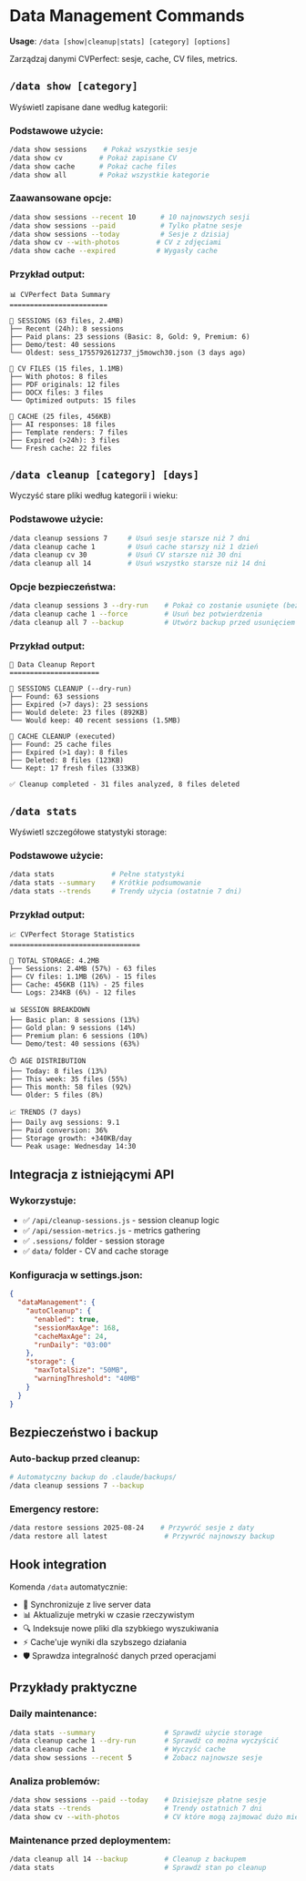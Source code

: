 # Data Management Commands

**Usage**: `/data [show|cleanup|stats] [category] [options]`

Zarządzaj danymi CVPerfect: sesje, cache, CV files, metrics.

## `/data show [category]`

Wyświetl zapisane dane według kategorii:

### Podstawowe użycie:
```bash
/data show sessions    # Pokaż wszystkie sesje
/data show cv         # Pokaż zapisane CV
/data show cache      # Pokaż cache files
/data show all        # Pokaż wszystkie kategorie
```

### Zaawansowane opcje:
```bash
/data show sessions --recent 10      # 10 najnowszych sesji
/data show sessions --paid           # Tylko płatne sesje
/data show sessions --today          # Sesje z dzisiaj
/data show cv --with-photos         # CV z zdjęciami
/data show cache --expired          # Wygasły cache
```

### Przykład output:
```
📊 CVPerfect Data Summary
========================

📂 SESSIONS (63 files, 2.4MB)
├── Recent (24h): 8 sessions
├── Paid plans: 23 sessions (Basic: 8, Gold: 9, Premium: 6)
├── Demo/test: 40 sessions
└── Oldest: sess_1755792612737_j5mowch30.json (3 days ago)

📄 CV FILES (15 files, 1.1MB)
├── With photos: 8 files
├── PDF originals: 12 files
├── DOCX files: 3 files
└── Optimized outputs: 15 files

💾 CACHE (25 files, 456KB)
├── AI responses: 18 files
├── Template renders: 7 files
├── Expired (>24h): 3 files
└── Fresh cache: 22 files
```

## `/data cleanup [category] [days]`

Wyczyść stare pliki według kategorii i wieku:

### Podstawowe użycie:
```bash
/data cleanup sessions 7     # Usuń sesje starsze niż 7 dni
/data cleanup cache 1        # Usuń cache starszy niż 1 dzień
/data cleanup cv 30          # Usuń CV starsze niż 30 dni
/data cleanup all 14         # Usuń wszystko starsze niż 14 dni
```

### Opcje bezpieczeństwa:
```bash
/data cleanup sessions 3 --dry-run    # Pokaż co zostanie usunięte (bez usuwania)
/data cleanup cache 1 --force         # Usuń bez potwierdzenia
/data cleanup all 7 --backup          # Utwórz backup przed usunięciem
```

### Przykład output:
```
🧹 Data Cleanup Report
======================

📂 SESSIONS CLEANUP (--dry-run)
├── Found: 63 sessions
├── Expired (>7 days): 23 sessions
├── Would delete: 23 files (892KB)
└── Would keep: 40 recent sessions (1.5MB)

💾 CACHE CLEANUP (executed)
├── Found: 25 cache files
├── Expired (>1 day): 8 files
├── Deleted: 8 files (123KB)
└── Kept: 17 fresh files (333KB)

✅ Cleanup completed - 31 files analyzed, 8 files deleted
```

## `/data stats`

Wyświetl szczegółowe statystyki storage:

### Podstawowe użycie:
```bash
/data stats              # Pełne statystyki
/data stats --summary    # Krótkie podsumowanie
/data stats --trends     # Trendy użycia (ostatnie 7 dni)
```

### Przykład output:
```
📈 CVPerfect Storage Statistics
================================

💾 TOTAL STORAGE: 4.2MB
├── Sessions: 2.4MB (57%) - 63 files
├── CV files: 1.1MB (26%) - 15 files  
├── Cache: 456KB (11%) - 25 files
└── Logs: 234KB (6%) - 12 files

📊 SESSION BREAKDOWN
├── Basic plan: 8 sessions (13%)
├── Gold plan: 9 sessions (14%) 
├── Premium plan: 6 sessions (10%)
└── Demo/test: 40 sessions (63%)

⏱️ AGE DISTRIBUTION
├── Today: 8 files (13%)
├── This week: 35 files (55%)
├── This month: 58 files (92%)
└── Older: 5 files (8%)

📈 TRENDS (7 days)
├── Daily avg sessions: 9.1
├── Paid conversion: 36%
├── Storage growth: +340KB/day
└── Peak usage: Wednesday 14:30
```

## Integracja z istniejącymi API

### Wykorzystuje:
- ✅ `/api/cleanup-sessions.js` - session cleanup logic
- ✅ `/api/session-metrics.js` - metrics gathering
- ✅ `.sessions/` folder - session storage
- ✅ `data/` folder - CV and cache storage

### Konfiguracja w settings.json:
```json
{
  "dataManagement": {
    "autoCleanup": {
      "enabled": true,
      "sessionMaxAge": 168,
      "cacheMaxAge": 24,
      "runDaily": "03:00"
    },
    "storage": {
      "maxTotalSize": "50MB",
      "warningThreshold": "40MB"
    }
  }
}
```

## Bezpieczeństwo i backup

### Auto-backup przed cleanup:
```bash
# Automatyczny backup do .claude/backups/
/data cleanup sessions 7 --backup
```

### Emergency restore:
```bash
/data restore sessions 2025-08-24    # Przywróć sesje z daty
/data restore all latest              # Przywróć najnowszy backup
```

## Hook integration

Komenda `/data` automatycznie:
- 🔄 Synchronizuje z live server data
- 📊 Aktualizuje metryki w czasie rzeczywistym  
- 🔍 Indeksuje nowe pliki dla szybkiego wyszukiwania
- ⚡ Cache'uje wyniki dla szybszego działania
- 🛡️ Sprawdza integralność danych przed operacjami

## Przykłady praktyczne

### Daily maintenance:
```bash
/data stats --summary                 # Sprawdź użycie storage
/data cleanup cache 1 --dry-run       # Sprawdź co można wyczyścić
/data cleanup cache 1                 # Wyczyść cache
/data show sessions --recent 5        # Zobacz najnowsze sesje
```

### Analiza problemów:
```bash
/data show sessions --paid --today    # Dzisiejsze płatne sesje
/data stats --trends                  # Trendy ostatnich 7 dni  
/data show cv --with-photos           # CV które mogą zajmować dużo miejsca
```

### Maintenance przed deploymentem:
```bash
/data cleanup all 14 --backup         # Cleanup z backupem
/data stats                           # Sprawdź stan po cleanup
```